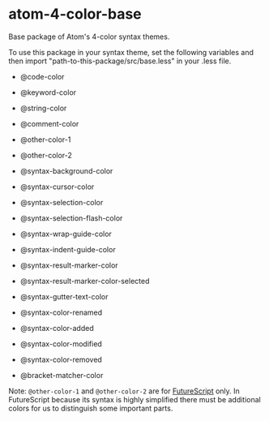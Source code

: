 # atom-4-color-base

Base package of Atom's 4-color syntax themes.

To use this package in your syntax theme, set the following variables and then import "path-to-this-package/src/base.less" in your .less file.

- @code-color
- @keyword-color
- @string-color
- @comment-color

- @other-color-1
- @other-color-2

- @syntax-background-color
- @syntax-cursor-color
- @syntax-selection-color
- @syntax-selection-flash-color

- @syntax-wrap-guide-color
- @syntax-indent-guide-color

- @syntax-result-marker-color
- @syntax-result-marker-color-selected

- @syntax-gutter-text-color

- @syntax-color-renamed
- @syntax-color-added
- @syntax-color-modified
- @syntax-color-removed

- @bracket-matcher-color

Note: `@other-color-1` and `@other-color-2` are for [FutureScript](https://futurescript.org/) only. In FutureScript because its syntax is highly simplified there must be additional colors for us to distinguish some important parts.
